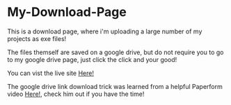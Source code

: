 # My-Download-Page

This is a download page, where i'm uploading  a large number of my projects as exe files!

The files themself are saved on a google drive, but do not require you to go to my google drive page, just click the click and your good!

You can vist the live site [Here!](https://sw33ws.github.io/My-Download-Page/)

The google drive link download trick was learned from a helpful Paperform video [Here!](https://www.youtube.com/watch?v=KYm03K7weKA), check him out if you have the time!
